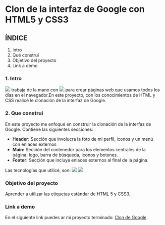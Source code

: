 # Clon de la interfaz de Google con HTML5 y CSS3

## ÍNDICE
1. Intro
2. Qué construí
3. Objetivo del proyecto
4. Link a demo

### 1. Intro
<img src="https://img.shields.io/badge/HTML5-E34F26?style=for-the-badge&logo=html5&logoColor=white" /> trabaja de la mano con <img src="https://img.shields.io/badge/CSS3-1572B6?style=for-the-badge&logo=css3&logoColor=white" />
 para crear páginas web que usamos todos los días en el navegador.En este proyecto, con los conocimientos de HTML y CSS realicé le clonación de la interfaz de Google.

### 2. Que construí
En este proyecto me enfoqué en construir la clonación de la interfaz de Google.
Contiene las siguientes secciones:

- **Header:** Sección que involucra la foto de mi perfil, iconos y un menú con enlaces externos
- **Main:** Sección del contenedor para los elementos centrales de la página: logo, barra de búsqueda, iconos y botones.
- **Footer:** Sección que incluye enlaces externos al final de la página.

Las tecnologías que utilicé, son:
<img src="https://img.shields.io/badge/HTML5-E34F26?style=for-the-badge&logo=html5&logoColor=white" />
<img src="https://img.shields.io/badge/CSS3-1572B6?style=for-the-badge&logo=css3&logoColor=white" />

### Objetivo del proyecto
Aprender a utilizar las etiquetas estándar de HTML 5 y CSS3.

### Link a demo
En el siguiente link puedes ar mi proyecto terminado: [Clon de Google](https://copiadegoogle-eta.vercel.app/)
